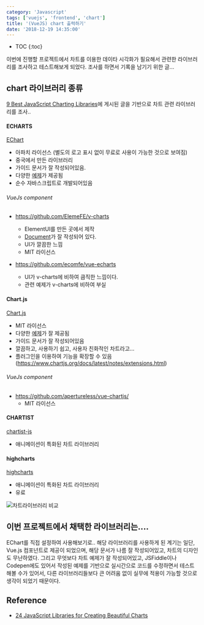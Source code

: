 ```yaml
---
category: 'Javascript'
tags: ['vuejs', 'frontend', 'chart']
title: '(VueJS) chart 출력하기'
date: '2018-12-19 14:35:00'
---
```


- TOC
  {:toc}

이번에 진행할 프로젝트에서 차트를 이용한 데이타 시각화가 필요해서 관련한 라이브러리를 조사하고 테스트해보게 되었다.
조사를 하면서 기록을 남기기 위한 글...

## chart 라이브러리 종류

[9 Best JavaScript Charting Libraries](https://hackernoon.com/9-best-javascript-charting-libraries-46e7f4dc34e6)에 게시된 글을 기반으로 차트 관련 라이브러리를 조사..

#### ECHARTS

[EChart](https://ecomfe.github.io/echarts-doc/public/en/index.html)

- 아파치 라이선스 (별도의 로고 표시 없이 무료로 사용이 가능한 것으로 보여짐)
- 중국에서 만든 라이브러리
- 가이드 문서가 잘 작성되어있음.
- 다양한 [예제](https://ecomfe.github.io/echarts-examples/public/index.html)가 제공됨
- 순수 자바스크립트로 개발되어있음

###### VueJs component

- https://github.com/ElemeFE/v-charts

  - ElementUI를 만든 곳에서 제작
  - [Document](https://v-charts.js.org/#/en/start)가 잘 작성되어 있다.
  - UI가 깔끔한 느낌
  - MIT 라이선스

- https://github.com/ecomfe/vue-echarts
  - UI가 v-charts에 비하여 큼직한 느낌이다.
  - 관련 예제가 v-charts에 비하여 부실

#### Chart.js

[Chart.js](https://www.chartjs.org/)

- MIT 라이선스
- 다양한 [예제](https://www.chartjs.org/samples/latest/)가 잘 제공됨
- 가이드 문서가 잘 작성되어있음
- 깔끔하고, 사용하기 쉽고, 사용자 친화적인 차트라고...
- 플러그인을 이용하여 기능을 확장할 수 있음 (https://www.chartjs.org/docs/latest/notes/extensions.html)

###### VueJs component

- https://github.com/apertureless/vue-chartjs/
  - MIT 라이선스

#### CHARTIST

[chartist-js](https://gionkunz.github.io/chartist-js/)

- 애니메이션이 특화된 차트 라이브러리

#### highcharts

[highcharts](https://github.com/highcharts/highcharts)

- 애니메이션이 특화된 차트 라이브러리
- 유료

![차트라이브러리 비교](https://cdn-images-1.medium.com/max/2000/1*g9yUCa-NqAjwvuJUIzwV5Q.png)

## 이번 프로젝트에서 채택한 라이브러리는....

EChart를 직접 설정하여 사용해보기로..
해당 라이브러리를 사용하게 된 계기는 일단, Vue.js 컴포넌트로 제공이 되었으며, 해당 문서가 나름 잘 작성되어있고, 차트의 디자인도 무난하였다.
그리고 무엇보다 차트 예제가 잘 작성되어있고, JSFiddle이나 Codepen에도 있어서 작성된 예제를 기반으로 실시간으로 코드를 수정하면서 테스트해볼 수가 있어서, 다른 라이브러리들보다 큰 어려움 없이 실무에 적용이 가능할 것으로 생각이 되었기 때문이다.

## Reference

- [24 JavaScript Libraries for Creating Beautiful Charts](https://www.sitepoint.com/15-best-javascript-charting-libraries/)
